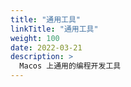 ```yaml
---
title: "通用工具"
linkTitle: "通用工具"
weight: 100
date: 2022-03-21
description: >
  Macos 上通用的编程开发工具
---
```






